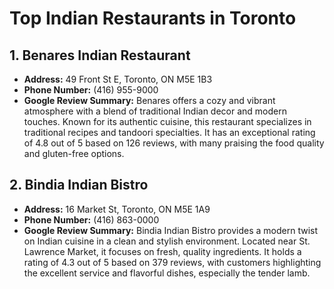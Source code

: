 # Top Indian Restaurants in Toronto

## 1. Benares Indian Restaurant
- **Address:** 49 Front St E, Toronto, ON M5E 1B3  
- **Phone Number:** (416) 955-9000  
- **Google Review Summary:** Benares offers a cozy and vibrant atmosphere with a blend of traditional Indian decor and modern touches. Known for its authentic cuisine, this restaurant specializes in traditional recipes and tandoori specialties. It has an exceptional rating of 4.8 out of 5 based on 126 reviews, with many praising the food quality and gluten-free options.

## 2. Bindia Indian Bistro
- **Address:** 16 Market St, Toronto, ON M5E 1A9  
- **Phone Number:** (416) 863-0000  
- **Google Review Summary:** Bindia Indian Bistro provides a modern twist on Indian cuisine in a clean and stylish environment. Located near St. Lawrence Market, it focuses on fresh, quality ingredients. It holds a rating of 4.3 out of 5 based on 379 reviews, with customers highlighting the excellent service and flavorful dishes, especially the tender lamb.